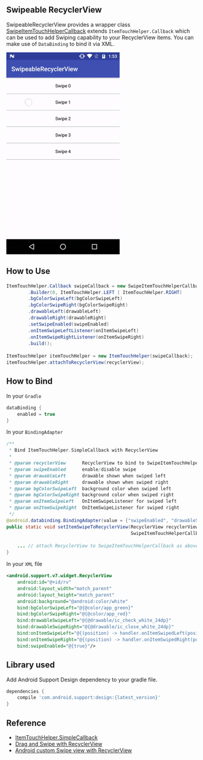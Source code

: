 ## Swipeable RecyclerView

SwipeableRecyclerView provides a wrapper class [SwipeItemTouchHelperCallback](./app/src/main/java/com/fueled/swipeablerecyclerview/SwipeItemTouchHelperCallback.java) extends `ItemTouchHelper.Callback` which can be used to add Swiping capability to your RecyclerView items. You can make use of `DataBinding` to bind it via XML.

<img src="./README_images/swipeable_recyclerview.gif" width="300" height="534"/>

## How to Use

```java
ItemTouchHelper.Callback swipeCallback = new SwipeItemTouchHelperCallback
        .Builder(0, ItemTouchHelper.LEFT | ItemTouchHelper.RIGHT)
        .bgColorSwipeLeft(bgColorSwipeLeft)
        .bgColorSwipeRight(bgColorSwipeRight)
        .drawableLeft(drawableLeft)
        .drawableRight(drawableRight)
        .setSwipeEnabled(swipeEnabled)
        .onItemSwipeLeftListener(onItemSwipeLeft)
        .onItemSwipeRightListener(onItemSwipeRight)
        .build();

ItemTouchHelper itemTouchHelper = new ItemTouchHelper(swipeCallback);
itemTouchHelper.attachToRecyclerView(recyclerView);
```

## How to Bind

In your `Gradle`

```groovy
dataBinding {
    enabled = true
}
```

In your `BindingAdapter`

```java
/**
 * Bind ItemTouchHelper.SimpleCallback with RecyclerView
 *
 * @param recyclerView      RecyclerView to bind to SwipeItemTouchHelperCallback
 * @param swipeEnabled      enable/disable swipe
 * @param drawableLeft      drawable shown when swiped left
 * @param drawableRight     drawable shown when swiped right
 * @param bgColorSwipeLeft  background color when swiped left
 * @param bgColorSwipeRight background color when swiped right
 * @param onItemSwipeLeft   OnItemSwipeListener for swiped left
 * @param onItemSwipeRight  OnItemSwipeListener for swiped right
 */
@android.databinding.BindingAdapter(value = {"swipeEnabled", "drawableSwipeLeft", "drawableSwipeRight", "bgColorSwipeLeft", "bgColorSwipeRight", "onItemSwipeLeft", "onItemSwipeRight"}, requireAll = false)
public static void setItemSwipeToRecyclerView(RecyclerView recyclerView, boolean swipeEnabled, Drawable drawableLeft, Drawable drawableRight, int bgColorSwipeLeft, int bgColorSwipeRight,
                                              SwipeItemTouchHelperCallback.OnItemSwipeListener onItemSwipeLeft, SwipeItemTouchHelperCallback.OnItemSwipeListener onItemSwipeRight) {

    ... // attach RecyclerView to SwipeItemTouchHelperCallback as above
}
```

In your `XML` file

```xml
<android.support.v7.widget.RecyclerView
    android:id="@+id/rv"
    android:layout_width="match_parent"
    android:layout_height="match_parent"
    android:background="@android:color/white"
    bind:bgColorSwipeLeft="@{@color/app_green}"
    bind:bgColorSwipeRight="@{@color/app_red}"
    bind:drawableSwipeLeft="@{@drawable/ic_check_white_24dp}"
    bind:drawableSwipeRight="@{@drawable/ic_close_white_24dp}"
    bind:onItemSwipeLeft="@{(position) -> handler.onItemSwipedLeft(position)}"
    bind:onItemSwipeRight="@{(position) -> handler.onItemSwipedRight(position)}"
    bind:swipeEnabled="@{true}"/>
```

## Library used

Add Android Support Design dependency to your gradle file.

```groovy
dependencies {
    compile 'com.android.support:design:{latest_version}'
}
```

## Reference

- [ItemTouchHelper.SimpleCallback](https://developer.android.com/reference/android/support/v7/widget/helper/ItemTouchHelper.SimpleCallback.html)
- [Drag and Swipe with RecyclerView](https://medium.com/@ipaulpro/drag-and-swipe-with-recyclerview-b9456d2b1aaf)
- [Android custom Swipe view with RecyclerView](https://www.learn2crack.com/2016/02/custom-swipe-recyclerview.html)